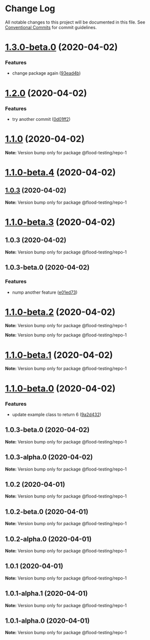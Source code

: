# Change Log

All notable changes to this project will be documented in this file.
See [Conventional Commits](https://conventionalcommits.org) for commit guidelines.

# [1.3.0-beta.0](https://github.com/flood-io/experimental-release-workflow/compare/v1.2.0...v1.3.0-beta.0) (2020-04-02)


### Features

* change package again ([93ead4b](https://github.com/flood-io/experimental-release-workflow/commit/93ead4b0d400ad7cb24d1b2e07030c0e4155d4a7))





# [1.2.0](https://github.com/flood-io/experimental-release-workflow/compare/v1.1.0...v1.2.0) (2020-04-02)


### Features

* try another commit ([0d01ff2](https://github.com/flood-io/experimental-release-workflow/commit/0d01ff2fb8adfd3927ccb5c0a5c8149d932205c3))





# [1.1.0](https://github.com/flood-io/experimental-release-workflow/compare/v1.1.0-beta.4...v1.1.0) (2020-04-02)

**Note:** Version bump only for package @flood-testing/repo-1





# [1.1.0-beta.4](https://github.com/flood-io/experimental-release-workflow/compare/v1.1.0-beta.3...v1.1.0-beta.4) (2020-04-02)



## [1.0.3](https://github.com/flood-io/experimental-release-workflow/compare/v1.0.3-beta.0...v1.0.3) (2020-04-02)

**Note:** Version bump only for package @flood-testing/repo-1





# [1.1.0-beta.3](https://github.com/flood-io/experimental-release-workflow/compare/v1.1.0-beta.2...v1.1.0-beta.3) (2020-04-02)

## 1.0.3 (2020-04-02)

**Note:** Version bump only for package @flood-testing/repo-1





## 1.0.3-beta.0 (2020-04-02)


### Features

* nump another feature ([e01ed73](https://github.com/flood-io/experimental-release-workflow/commit/e01ed738086b8cb0897929e43effd4b9c6e12534))





# [1.1.0-beta.2](https://github.com/flood-io/experimental-release-workflow/compare/v1.1.0-beta.1...v1.1.0-beta.2) (2020-04-02)

**Note:** Version bump only for package @flood-testing/repo-1





**Note:** Version bump only for package @flood-testing/repo-1





# [1.1.0-beta.1](https://github.com/flood-io/experimental-release-workflow/compare/v1.1.0-beta.0...v1.1.0-beta.1) (2020-04-02)

**Note:** Version bump only for package @flood-testing/repo-1





# [1.1.0-beta.0](https://github.com/flood-io/experimental-release-workflow/compare/v1.0.3-beta.0...v1.1.0-beta.0) (2020-04-02)

### Features

- update example class to return 6 ([9a2d432](https://github.com/flood-io/experimental-release-workflow/commit/9a2d432ecabb500aa5ba785cf067754f56ea7ed2))

## 1.0.3-beta.0 (2020-04-02)

**Note:** Version bump only for package @flood-testing/repo-1

## 1.0.3-alpha.0 (2020-04-02)

**Note:** Version bump only for package @flood-testing/repo-1

## 1.0.2 (2020-04-01)

**Note:** Version bump only for package @flood-testing/repo-1

## 1.0.2-beta.0 (2020-04-01)

**Note:** Version bump only for package @flood-testing/repo-1

## 1.0.2-alpha.0 (2020-04-01)

**Note:** Version bump only for package @flood-testing/repo-1

## 1.0.1 (2020-04-01)

**Note:** Version bump only for package @flood-testing/repo-1

## 1.0.1-alpha.1 (2020-04-01)

**Note:** Version bump only for package @flood-testing/repo-1

## 1.0.1-alpha.0 (2020-04-01)

**Note:** Version bump only for package @flood-testing/repo-1

